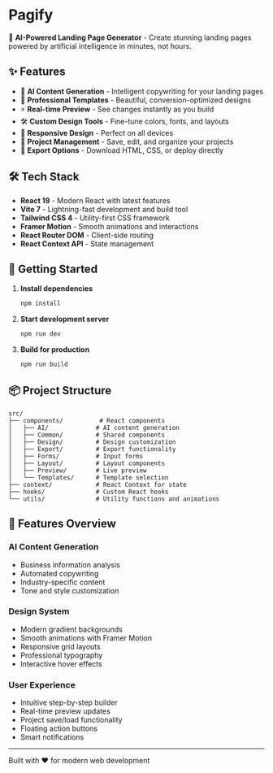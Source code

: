# Pagify

🚀 **AI-Powered Landing Page Generator** - Create stunning landing pages powered by artificial intelligence in minutes, not hours.

## ✨ Features

- 🤖 **AI Content Generation** - Intelligent copywriting for your landing pages
- 🎨 **Professional Templates** - Beautiful, conversion-optimized designs
- ⚡ **Real-time Preview** - See changes instantly as you build
- 🛠️ **Custom Design Tools** - Fine-tune colors, fonts, and layouts
- 📱 **Responsive Design** - Perfect on all devices
- 💾 **Project Management** - Save, edit, and organize your projects
- 🎯 **Export Options** - Download HTML, CSS, or deploy directly

## 🛠️ Tech Stack

- **React 19** - Modern React with latest features
- **Vite 7** - Lightning-fast development and build tool
- **Tailwind CSS 4** - Utility-first CSS framework
- **Framer Motion** - Smooth animations and interactions
- **React Router DOM** - Client-side routing
- **React Context API** - State management

## 🚀 Getting Started

1. **Install dependencies**

   ```bash
   npm install
   ```

2. **Start development server**

   ```bash
   npm run dev
   ```

3. **Build for production**
   ```bash
   npm run build
   ```

## 📦 Project Structure

```
src/
├── components/          # React components
│   ├── AI/             # AI content generation
│   ├── Common/         # Shared components
│   ├── Design/         # Design customization
│   ├── Export/         # Export functionality
│   ├── Forms/          # Input forms
│   ├── Layout/         # Layout components
│   ├── Preview/        # Live preview
│   └── Templates/      # Template selection
├── context/            # React Context for state
├── hooks/              # Custom React hooks
└── utils/              # Utility functions and animations
```

## 🎨 Features Overview

### AI Content Generation

- Business information analysis
- Automated copywriting
- Industry-specific content
- Tone and style customization

### Design System

- Modern gradient backgrounds
- Smooth animations with Framer Motion
- Responsive grid layouts
- Professional typography
- Interactive hover effects

### User Experience

- Intuitive step-by-step builder
- Real-time preview updates
- Project save/load functionality
- Floating action buttons
- Smart notifications

---

Built with ❤️ for modern web development

